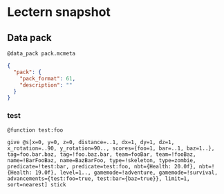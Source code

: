# Lectern snapshot

## Data pack

`@data_pack pack.mcmeta`

```json
{
  "pack": {
    "pack_format": 61,
    "description": ""
  }
}
```

### test

`@function test:foo`

```mcfunction
give @s[x=0, y=0, z=0, distance=..1, dx=1, dy=1, dz=1, x_rotation=..90, y_rotation=90.., scores={foo=1, bar=..1, baz=1..}, tag=foo.bar.baz, tag=!foo.baz.bar, team=fooBar, team=!fooBaz, name=!BarFooBaz, name=BazBarFoo, type=!skeleton, type=zombie, predicate=!test:bar, predicate=test:foo, nbt={Health: 20.0f}, nbt=!{Health: 19.0f}, level=1.., gamemode=!adventure, gamemode=!survival, advancements={test:foo=true, test:bar={baz=true}}, limit=1, sort=nearest] stick
```
